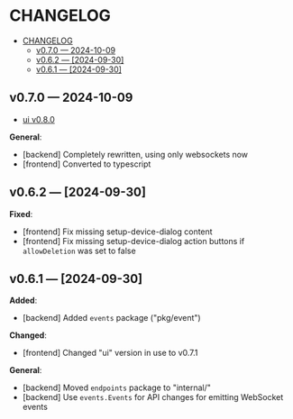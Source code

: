 # CHANGELOG

<!--toc:start-->

- [CHANGELOG](#changelog)
  - [v0.7.0 — 2024-10-09](#v070-2024-10-09)
  - [v0.6.2 — [2024-09-30]](#v062-2024-09-30)
  - [v0.6.1 — [2024-09-30]](#v061-2024-09-30)

<!--toc:end-->

## v0.7.0 — 2024-10-09

- [ui v0.8.0](https://github.com/knackwurstking/ui)

**General**:

- [backend] Completely rewritten, using only websockets now
- [frontend] Converted to typescript

## v0.6.2 — [2024-09-30]

**Fixed**:

- [frontend] Fix missing setup-device-dialog content
- [frontend] Fix missing setup-device-dialog action buttons if
    `allowDeletion` was set to false

## v0.6.1 — [2024-09-30]

**Added**:

- [backend] Added `events` package ("pkg/event")

**Changed**:

- [frontend] Changed "ui" version in use to v0.7.1

**General**:

- [backend] Moved `endpoints` package to "internal/"
- [backend] Use `events.Events` for API changes for emitting WebSocket events
